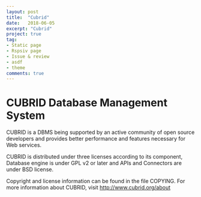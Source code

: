 ```yaml
---
layout: post
title:  "Cubrid"
date:   2018-06-05
excerpt: "Cubrid"
project: true
tag:
- Static page
- Rspsiv page
- Issue & review
- asdf
- theme
comments: true
---
```


CUBRID Database Management System
=================================
CUBRID is a DBMS being supported by an active community of open source developers 
and provides better performance and features necessary for Web services. 

CUBRID is distributed under three licenses according to its component, 
Database engine is under GPL v2 or later and 
APIs and Connectors are under BSD license.

Copyright and license information can be found in the file COPYING.
For more information about CUBRID, visit http://www.cubrid.org/about

